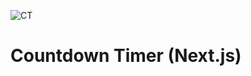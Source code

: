 
![CT](https://github.com/user-attachments/assets/aca47400-c91b-45a0-9b62-10d8df226e5b)


# Countdown Timer (Next.js)
 
